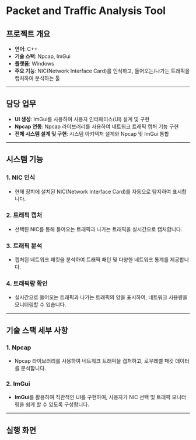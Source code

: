 # Packet and Traffic Analysis Tool

## 프로젝트 개요
- **언어**: C++
- **기술 스택**: Npcap, ImGui
- **플랫폼**: Windows
- **주요 기능**: NIC(Network Interface Card)를 인식하고, 들어오는/나가는 트래픽을 캡처하여 분석하는 툴

---

## 담당 업무
- **UI 생성**: ImGui를 사용하여 사용자 인터페이스(UI) 설계 및 구현
- **Npcap 연동**: Npcap 라이브러리를 사용하여 네트워크 트래픽 캡처 기능 구현
- **전체 시스템 설계 및 구현**: 시스템 아키텍처 설계와 Npcap 및 ImGui 통합

---

## 시스템 기능

### 1. **NIC 인식**
- 현재 장치에 설치된 NIC(Network Interface Card)를 자동으로 탐지하여 표시합니다.

### 2. **트래픽 캡처**
- 선택된 NIC를 통해 들어오는 트래픽과 나가는 트래픽을 실시간으로 캡처합니다.

### 3. **트래픽 분석**
- 캡처된 네트워크 패킷을 분석하여 트래픽 패턴 및 다양한 네트워크 통계를 제공합니다.

### 4. **트래픽량 확인**
- 실시간으로 들어오는 트래픽과 나가는 트래픽의 양을 표시하여, 네트워크 사용량을 모니터링할 수 있습니다.

---

## 기술 스택 세부 사항

### 1. **Npcap**
- Npcap 라이브러리를 사용하여 네트워크 트래픽을 캡처하고, 로우레벨 패킷 데이터를 분석합니다.

### 2. **ImGui**
- **ImGui**를 활용하여 직관적인 UI를 구현하여, 사용자가 NIC 선택 및 트래픽 모니터링을 쉽게 할 수 있도록 구성합니다.

---
## 실행 화면

